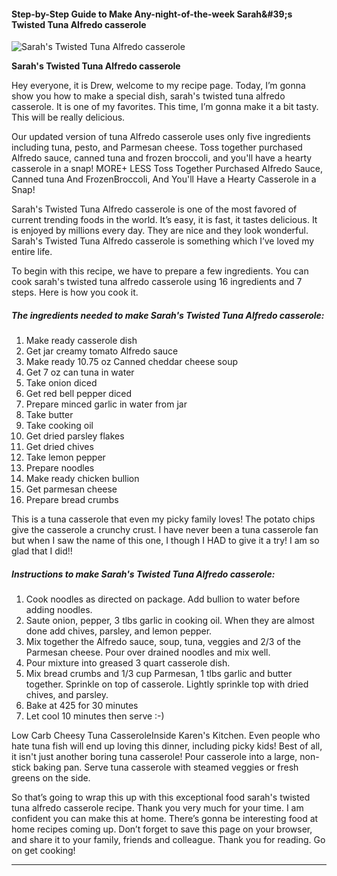             

#### Step-by-Step Guide to Make Any-night-of-the-week Sarah&amp;#39;s Twisted Tuna Alfredo casserole

![Sarah's Twisted Tuna Alfredo casserole](https://img-global.cpcdn.com/recipes/5962562687467520/751x532cq70/sarahs-twisted-tuna-alfredo-casserole-recipe-main-photo.jpg)

**Sarah's Twisted Tuna Alfredo casserole**

Hey everyone, it is Drew, welcome to my recipe page. Today, I’m gonna show you how to make a special dish, sarah's twisted tuna alfredo casserole. It is one of my favorites. This time, I’m gonna make it a bit tasty. This will be really delicious.

Our updated version of tuna Alfredo casserole uses only five ingredients including tuna, pesto, and Parmesan cheese. Toss together purchased Alfredo sauce, canned tuna and frozen broccoli, and you'll have a hearty casserole in a snap! MORE+ LESS Toss Together Purchased Alfredo Sauce, Canned tuna And FrozenBroccoli, And You'll Have a Hearty Casserole in a Snap!

Sarah's Twisted Tuna Alfredo casserole is one of the most favored of current trending foods in the world. It’s easy, it is fast, it tastes delicious. It is enjoyed by millions every day. They are nice and they look wonderful. Sarah's Twisted Tuna Alfredo casserole is something which I’ve loved my entire life.

To begin with this recipe, we have to prepare a few ingredients. You can cook sarah's twisted tuna alfredo casserole using 16 ingredients and 7 steps. Here is how you cook it.

##### The ingredients needed to make Sarah's Twisted Tuna Alfredo casserole:

1.  Make ready casserole dish
2.  Get jar creamy tomato Alfredo sauce
3.  Make ready 10.75 oz Canned cheddar cheese soup
4.  Get 7 oz can tuna in water
5.  Take onion diced
6.  Get red bell pepper diced
7.  Prepare minced garlic in water from jar
8.  Take butter
9.  Take cooking oil
10.  Get dried parsley flakes
11.  Get dried chives
12.  Take lemon pepper
13.  Prepare noodles
14.  Make ready chicken bullion
15.  Get parmesan cheese
16.  Prepare bread crumbs

This is a tuna casserole that even my picky family loves! The potato chips give the casserole a crunchy crust. I have never been a tuna casserole fan but when I saw the name of this one, I though I HAD to give it a try! I am so glad that I did!!

##### Instructions to make Sarah's Twisted Tuna Alfredo casserole:

1.  Cook noodles as directed on package. Add bullion to water before adding noodles.
2.  Saute onion, pepper, 3 tlbs garlic in cooking oil. When they are almost done add chives, parsley, and lemon pepper.
3.  Mix together the Alfredo sauce, soup, tuna, veggies and 2/3 of the Parmesan cheese. Pour over drained noodles and mix well.
4.  Pour mixture into greased 3 quart casserole dish.
5.  Mix bread crumbs and 1/3 cup Parmesan, 1 tlbs garlic and butter together. Sprinkle on top of casserole. Lightly sprinkle top with dried chives, and parsley.
6.  Bake at 425 for 30 minutes
7.  Let cool 10 minutes then serve :-)

Low Carb Cheesy Tuna CasseroleInside Karen's Kitchen. Even people who hate tuna fish will end up loving this dinner, including picky kids! Best of all, it isn't just another boring tuna casserole! Pour casserole into a large, non-stick baking pan. Serve tuna casserole with steamed veggies or fresh greens on the side.

So that’s going to wrap this up with this exceptional food sarah's twisted tuna alfredo casserole recipe. Thank you very much for your time. I am confident you can make this at home. There’s gonna be interesting food at home recipes coming up. Don’t forget to save this page on your browser, and share it to your family, friends and colleague. Thank you for reading. Go on get cooking!

* * *